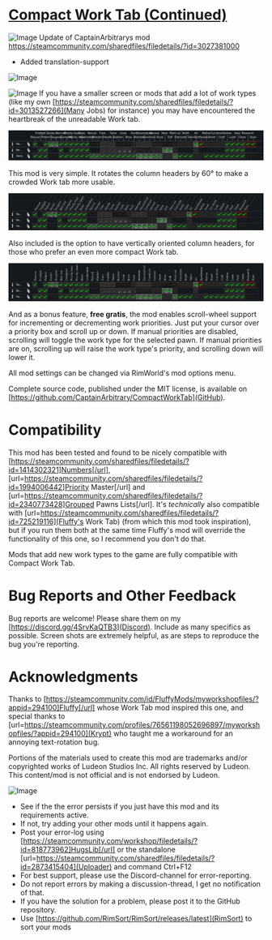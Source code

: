 # [Compact Work Tab (Continued)]()


![Image](https://i.imgur.com/buuPQel.png)
Update of CaptainArbitrarys mod https://steamcommunity.com/sharedfiles/filedetails/?id=3027381000

- Added translation-support

![Image](https://i.imgur.com/pufA0kM.png)
	
![Image](https://i.imgur.com/Z4GOv8H.png)
If you have a smaller screen or mods that add a lot of work types (like my own [https://steamcommunity.com/sharedfiles/filedetails/?id=3013527266](Many Jobs) for instance) you may have encountered the heartbreak of the unreadable Work tab.

![Image](https://raw.githubusercontent.com/CaptainArbitrary/CompactWorkTab/main/.github/README/Bad_Work_Tab.png)

This mod is very simple. It rotates the column headers by 60° to make a crowded Work tab more usable.

![Image](https://raw.githubusercontent.com/CaptainArbitrary/CompactWorkTab/main/.github/README/Nice_Work_Tab.png)

Also included is the option to have vertically oriented column headers, for those who prefer an even more compact Work tab.

![Image](https://raw.githubusercontent.com/CaptainArbitrary/CompactWorkTab/main/.github/README/Nice_Work_Tab_Vertical.png)

And as a bonus feature, **free gratis**, the mod enables scroll-wheel support for incrementing or decrementing work priorities. Just put your cursor over a priority box and scroll up or down. If manual priorities are disabled, scrolling will toggle the work type for the selected pawn. If manual priorities are on, scrolling up will raise the work type's priority, and scrolling down will lower it. 

All mod settings can be changed via RimWorld's mod options menu.

Complete source code, published under the MIT license, is available on [https://github.com/CaptainArbitrary/CompactWorkTab](GitHub).

# Compatibility

This mod has been tested and found to be nicely compatible with [https://steamcommunity.com/sharedfiles/filedetails/?id=1414302321]Numbers[/url], [url=https://steamcommunity.com/sharedfiles/filedetails/?id=1994006442]Priority Master[/url] and [url=https://steamcommunity.com/sharedfiles/filedetails/?id=2340773428]Grouped Pawns Lists[/url]. It's *technically* also compatible with [url=https://steamcommunity.com/sharedfiles/filedetails/?id=725219116](Fluffy's Work Tab) (from which this mod took inspiration), but if you run them both at the same time Fluffy's mod will override the functionality of this one, so I recommend you don't do that.

Mods that add new work types to the game are fully compatible with Compact Work Tab.

# Bug Reports and Other Feedback

Bug reports are welcome! Please share them on my [https://discord.gg/4SrvKaQTB3](Discord). Include as many specifics as possible. Screen shots are extremely helpful, as are steps to reproduce the bug you're reporting.

# Acknowledgments

Thanks to [https://steamcommunity.com/id/FluffyMods/myworkshopfiles/?appid=294100]Fluffy[/url] whose Work Tab mod inspired this one, and special thanks to [url=https://steamcommunity.com/profiles/76561198052696897/myworkshopfiles/?appid=294100](Krypt) who taught me a workaround for an annoying text-rotation bug.

Portions of the materials used to create this mod are trademarks and/or copyrighted works of Ludeon Studios Inc. All rights reserved by Ludeon. This content/mod is not official and is not endorsed by Ludeon.

![Image](https://i.imgur.com/PwoNOj4.png)


-  See if the the error persists if you just have this mod and its requirements active.
-  If not, try adding your other mods until it happens again.
-  Post your error-log using [https://steamcommunity.com/workshop/filedetails/?id=818773962]HugsLib[/url] or the standalone [url=https://steamcommunity.com/sharedfiles/filedetails/?id=2873415404](Uploader) and command Ctrl+F12
-  For best support, please use the Discord-channel for error-reporting.
-  Do not report errors by making a discussion-thread, I get no notification of that.
-  If you have the solution for a problem, please post it to the GitHub repository.
-  Use [https://github.com/RimSort/RimSort/releases/latest](RimSort) to sort your mods


